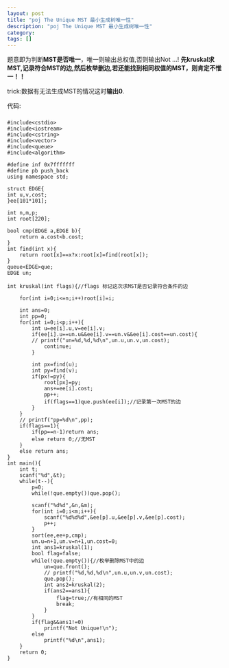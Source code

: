 ```yaml
---
layout: post
title: "poj The Unique MST 最小生成树唯一性"
description: "poj The Unique MST 最小生成树唯一性"
category:
tags: []
---
```




题意即为判断**MST是否唯一**，唯一则输出总权值,否则输出Not ...!
**先kruskal求MST,记录符合MST的边,然后枚举删边,若还能找到相同权值的MST，则肯定不惟一！！**

trick:数据有无法生成MST的情况这时**输出0**.

代码:

###

	#include<cstdio>
	#include<iostream>
	#include<cstring>
	#include<vector>
	#include<queue>
	#include<algorithm>

	#define inf 0x7fffffff
	#define pb push_back
	using namespace std;

	struct EDGE{
	int u,v,cost;
	}ee[101*101];

	int n,m,p;
	int root[220];

	bool cmp(EDGE a,EDGE b){
		return a.cost<b.cost;
	}
	int find(int x){
		return root[x]==x?x:root[x]=find(root[x]);
	}
	queue<EDGE>que;
	EDGE un;

	int kruskal(int flags){//flags 标记这次求MST是否记录符合条件的边
		
		for(int i=0;i<=n;i++)root[i]=i;
		
		int ans=0;
		int pp=0;
		for(int i=0;i<p;i++){
			int u=ee[i].u,v=ee[i].v;
			if(ee[i].u==un.u&&ee[i].v==un.v&&ee[i].cost==un.cost){
			// printf("un=%d,%d,%d\n",un.u,un.v,un.cost);
				continue;
			}

			int px=find(u);
			int py=find(v);
			if(px!=py){
				root[px]=py;
				ans+=ee[i].cost;
				pp++;
				if(flags==1)que.push(ee[i]);//记录第一次MST的边
			}
		}
		// printf("pp=%d\n",pp);
		if(flags==1){
			if(pp==n-1)return ans;
			else return 0;//无MST
		}
		else return ans;
	}
	int main(){
		int t;
		scanf("%d",&t);
		while(t--){
			p=0;
			while(!que.empty())que.pop();

			scanf("%d%d",&n,&m);
			for(int i=0;i<m;i++){
				scanf("%d%d%d",&ee[p].u,&ee[p].v,&ee[p].cost);
				p++;
			}
			sort(ee,ee+p,cmp);
			un.u=n+1,un.v=n+1,un.cost=0;
			int ans1=kruskal(1);
			bool flag=false;
			while(!que.empty()){//枚举删除MST中的边
				un=que.front();
				// printf("%d,%d,%d\n",un.u,un.v,un.cost);
				que.pop();
				int ans2=kruskal(2);
				if(ans2==ans1){
					flag=true;//有相同的MST
					break;
				}
			}
			if(flag&&ans1!=0)
				printf("Not Unique!\n");
			else
				printf("%d\n",ans1);
		}
		return 0;
	}

###
